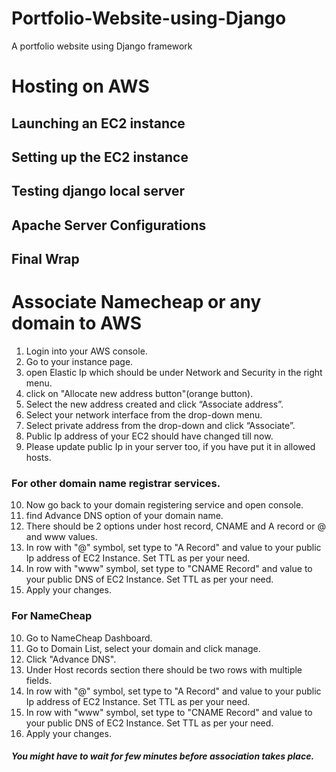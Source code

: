 # Portfolio-Website-using-Django
A portfolio website using Django framework


# Hosting on AWS

## Launching an EC2 instance

## Setting up the EC2 instance

## Testing django local server

## Apache Server Configurations

## Final Wrap




# Associate Namecheap or any domain to AWS
1. Login into your AWS console.
2. Go to your instance page.
3. open Elastic Ip which should be under Network and Security in the right menu.
4. click on "Allocate new address button"(orange button).
5. Select the new address created and click “Associate address”.
6. Select your network interface from the drop-down menu.
7. Select private address from the drop-down and click “Associate”.
8. Public Ip address of your EC2 should have changed till now.
9. Please update public Ip in your server too, if you have put it in allowed hosts.
### For other domain name registrar services.
10. Now go back to your domain registering service and open console.
11. find Advance DNS option of your domain name.
12. There should be 2 options under host record, CNAME and A record or @ and www values.
13. In row with "@" symbol, set type to "A Record" and value to your public Ip address of EC2 Instance. Set TTL as per your need.
14. In row with "www" symbol, set type to "CNAME Record" and value to your public DNS of EC2 Instance. Set TTL as per your need.
15. Apply your changes.


### For NameCheap
10. Go to NameCheap Dashboard.
11. Go to Domain List, select your domain and click manage.
12. Click "Advance DNS".
13. Under Host records section there should be two rows with multiple fields.
14. In row with "@" symbol, set type to "A Record" and value to your public Ip address of EC2 Instance. Set TTL as per your need.
15. In row with "www" symbol, set type to "CNAME Record" and value to your public DNS of EC2 Instance. Set TTL as per your need.
16. Apply your changes.

##### You might have to wait for few minutes before association takes place.
